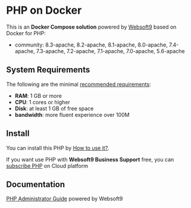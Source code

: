 # PHP on Docker  

This is an **Docker Compose solution** powered by [Websoft9](https://www.websoft9.com) based on Docker for PHP:


 - community:  8.3-apache, 8.2-apache, 8.1-apache, 8.0-apache, 7.4-apache, 7.3-apache, 7.2-apache, 7.1-apache, 7.0-apache, 5.6-apache


## System Requirements

The following are the minimal [recommended requirements](https://hub.docker.com/_/php):

* **RAM**: 1 GB or more
* **CPU**: 1 cores or higher
* **Disk**: at least 1 GB of free space
* **bandwidth**: more fluent experience over 100M  

## Install

You can install this PHP by [How to use it?](https://github.com/Websoft9/docker-library#how-to-use-it).   

If you want use PHP with **Websoft9 Business Support** free, you can [subscribe PHP](https://www.websoft9.com/apps) on Cloud platform

## Documentation

[PHP Administrator Guide](https://support.websoft9.com/docs/php) powered by Websoft9